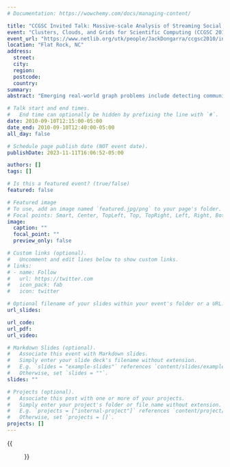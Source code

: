 ```yaml
---
# Documentation: https://wowchemy.com/docs/managing-content/

title: "CCGSC Invited Talk: Massive-scale Analysis of Streaming Social Networks"
event: "Clusters, Clouds, and Grids for Scientific Computing (CCGSC 2010)"
event_url: "https://www.netlib.org/utk/people/JackDongarra/ccgsc2010/index.htm"
location: "Flat Rock, NC"
address:
  street:
  city:
  region:
  postcode:
  country:
summary:
abstract: "Emerging real-world graph problems include detecting community structure in large social networks, improving the resilience of the electric power grid, and detecting and preventing disease in human populations.  Unlike traditional applications in computational science and engineering, solving these problems at scale often raises new challenges because of sparsity and the lack of locality in the data, the need for additional research on scalable algorithms and development of frameworks for solving these problems on high performance computers, and the need for improved models that also capture the noise and bias inherent in the torrential data streams.  The explosion of real-world graph data poses a substantial challenge: How can we analyze constantly changing graphs with billions of vertices?  Our approach leverages the Cray XMT's fine-grained parallelism and flat memory model to scale to massive graphs.  On the Cray XMT, our static graph characterization package GraphCT summarizes such massive graphs, and our ongoing STINGER streaming work updates clustering coefficients on massive graphs at a rate of tens of thousands updates per second."

# Talk start and end times.
#   End time can optionally be hidden by prefixing the line with `#`.
date: 2010-09-10T12:15:00-05:00
date_end: 2010-09-10T12:40:00-05:00
all_day: false

# Schedule page publish date (NOT event date).
publishDate: 2023-11-11T16:06:52-05:00

authors: []
tags: []

# Is this a featured event? (true/false)
featured: false

# Featured image
# To use, add an image named `featured.jpg/png` to your page's folder. 
# Focal points: Smart, Center, TopLeft, Top, TopRight, Left, Right, BottomLeft, Bottom, BottomRight.
image:
  caption: ""
  focal_point: ""
  preview_only: false

# Custom links (optional).
#   Uncomment and edit lines below to show custom links.
# links:
# - name: Follow
#   url: https://twitter.com
#   icon_pack: fab
#   icon: twitter

# Optional filename of your slides within your event's folder or a URL.
url_slides:

url_code:
url_pdf:
url_video:

# Markdown Slides (optional).
#   Associate this event with Markdown slides.
#   Simply enter your slide deck's filename without extension.
#   E.g. `slides = "example-slides"` references `content/slides/example-slides.md`.
#   Otherwise, set `slides = ""`.
slides: ""

# Projects (optional).
#   Associate this post with one or more of your projects.
#   Simply enter your project's folder or file name without extension.
#   E.g. `projects = ["internal-project"]` references `content/project/deep-learning/index.md`.
#   Otherwise, set `projects = []`.
projects: []
---
```


{{<figure src="image104.png">}}